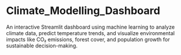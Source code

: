 # Climate_Modelling_Dashboard
An interactive Streamlit dashboard using machine learning to analyze climate data, predict temperature trends, and visualize environmental impacts like CO₂ emissions, forest cover, and population growth for sustainable decision-making.
